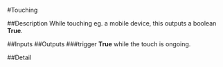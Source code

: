 #Touching

##Description
While touching eg. a mobile device, this outputs a boolean **True**.

##Inputs
##Outputs
###trigger
**True** while the touch is ongoing.

##Detail

